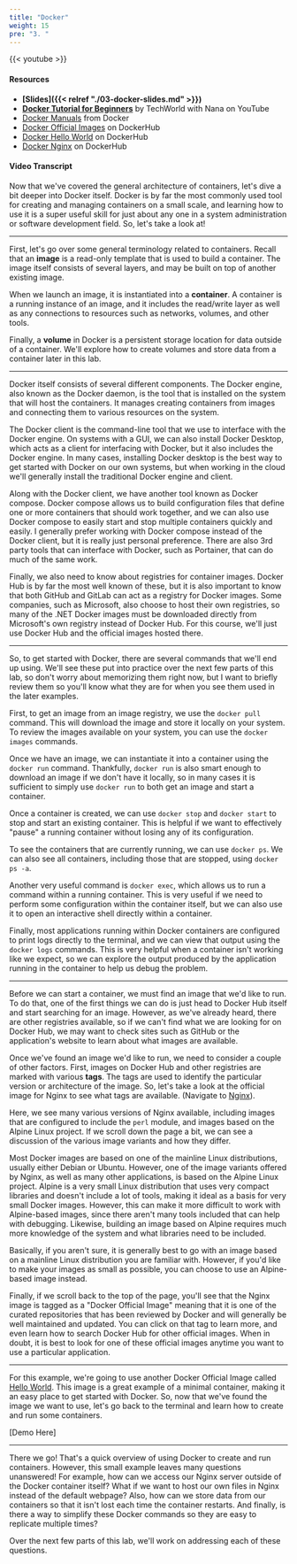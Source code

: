 ```yaml
---
title: "Docker"
weight: 15
pre: "3. "
---
```


{{< youtube >}}

#### Resources

* **[Slides]({{< relref "./03-docker-slides.md" >}})**
* **[Docker Tutorial for Beginners](https://www.youtube.com/watch?v=3c-iBn73dDE)** by TechWorld with Nana on YouTube
* [Docker Manuals](https://docs.docker.com/desktop/) from Docker
* [Docker Official Images](https://hub.docker.com/search?q=&type=image&image_filter=official) on DockerHub
* [Docker Hello World](https://hub.docker.com/_/hello-world) on DockerHub
* [Docker Nginx](https://hub.docker.com/_/nginx) on DockerHub

#### Video Transcript

Now that we've covered the general architecture of containers, let's dive a bit deeper into Docker itself. Docker is by far the most commonly used tool for creating and managing containers on a small scale, and learning how to use it is a super useful skill for just about any one in a system administration or software development field. So, let's take a look at!

---

First, let's go over some general terminology related to containers. Recall that an **image** is a read-only template that is used to build a container. The image itself consists of several layers, and may be built on top of another existing image. 

When we launch an image, it is instantiated into a **container**. A container is a running instance of an image, and it includes the read/write layer as well as any connections to resources such as networks, volumes, and other tools.

Finally, a **volume** in Docker is a persistent storage location for data outside of a container. We'll explore how to create volumes and store data from a container later in this lab. 

---

Docker itself consists of several different components. The Docker engine, also known as the Docker daemon, is the tool that is installed on the system that will host the containers. It manages creating containers from images and connecting them to various resources on the system. 

The Docker client is the command-line tool that we use to interface with the Docker engine. On systems with a GUI, we can also install Docker Desktop, which acts as a client for interfacing with Docker, but it also includes the Docker engine. In many cases, installing Docker desktop is the best way to get started with Docker on our own systems, but when working in the cloud we'll generally install the traditional Docker engine and client.

Along with the Docker client, we have another tool known as Docker compose. Docker compose allows us to build configuration files that define one or more containers that should work together, and we can also use Docker compose to easily start and stop multiple containers quickly and easily. I generally prefer working with Docker compose instead of the Docker client, but it is really just personal preference. There are also 3rd party tools that can interface with Docker, such as Portainer, that can do much of the same work.

Finally, we also need to know about registries for container images. Docker Hub is by far the most well known of these, but it is also important to know that both GitHub and GitLab can act as a registry for Docker images. Some companies, such as Microsoft, also choose to host their own registries, so many of the .NET Docker images must be downloaded directly from Microsoft's own registry instead of Docker Hub. For this course, we'll just use Docker Hub and the official images hosted there.

---

So, to get started with Docker, there are several commands that we'll end up using. We'll see these put into practice over the next few parts of this lab, so don't worry about memorizing them right now, but I want to briefly review them so you'll know what they are for when you see them used in the later examples.

First, to get an image from an image registry, we use the `docker pull` command. This will download the image and store it locally on your system. To review the images available on your system, you can use the `docker images` commands.

Once we have an image, we can instantiate it into a container using the `docker run` command. Thankfully, `docker run` is also smart enough to download an image if we don't have it locally, so in many cases it is sufficient to simply use `docker run` to both get an image and start a container. 

Once a container is created, we can use `docker stop` and `docker start` to stop and start an existing container. This is helpful if we want to effectively "pause" a running container without losing any of its configuration. 

To see the containers that are currently running, we can use `docker ps`. We can also see all containers, including those that are stopped, using `docker ps -a`.

Another very useful command is `docker exec`, which allows us to run a command within a running container. This is very useful if we need to perform some configuration within the container itself, but we can also use it to open an interactive shell directly within a container. 

Finally, most applications running within Docker containers are configured to print logs directly to the terminal, and we can view that output using the `docker logs` commands. This is very helpful when a container isn't working like we expect, so we can explore the output produced by the application running in the container to help us debug the problem. 

---

Before we can start a container, we must find an image that we'd like to run. To do that, one of the first things we can do is just head to Docker Hub itself and start searching for an image. However, as we've already heard, there are other registries available, so if we can't find what we are looking for on Docker Hub, we may want to check sites such as GitHub or the application's website to learn about what images are available.

Once we've found an image we'd like to run, we need to consider a couple of other factors. First, images on Docker Hub and other registries are marked with various **tags**. The tags are used to identify the particular version or architecture of the image. So, let's take a look at the official image for Nginx to see what tags are available. (Navigate to [Nginx](https://hub.docker.com/_/nginx)). 

Here, we see many various versions of Nginx available, including images that are configured to include the `perl` module, and images based on the Alpine Linux project. If we scroll down the page a bit, we can see a discussion of the various image variants and how they differ. 

Most Docker images are based on one of the mainline Linux distributions, usually either Debian or Ubuntu. However, one of the image variants offered by Nginx, as well as many other applications, is based on the Alpine Linux project. Alpine is a very small Linux distribution that uses very compact libraries and doesn't include a lot of tools, making it ideal as a basis for very small Docker images. However, this can make it more difficult to work with Alpine-based images, since there aren't many tools included that can help with debugging. Likewise, building an image based on Alpine requires much more knowledge of the system and what libraries need to be included. 

Basically, if you aren't sure, it is generally best to go with an image based on a mainline Linux distribution you are familiar with. However, if you'd like to make your images as small as possible, you can choose to use an Alpine-based image instead.

Finally, if we scroll back to the top of the page, you'll see that the Nginx image is tagged as a "Docker Official Image" meaning that it is one of the curated repositories that has been reviewed by Docker and will generally be well maintained and updated. You can click on that tag to learn more, and even learn how to search Docker Hub for other official images. When in doubt, it is best to look for one of these official images anytime you want to use a particular application.

---

For this example, we're going to use another Docker Official Image called [Hello World](https://hub.docker.com/_/hello-world). This image is a great example of a minimal container, making it an easy place to get started with Docker. So, now that we've found the image we want to use, let's go back to the terminal and learn how to create and run some containers. 

[Demo Here]

---

There we go! That's a quick overview of using Docker to create and run containers. However, this small example leaves many questions unanswered! For example, how can we access our Nginx server outside of the Docker container itself? What if we want to host our own files in Nginx instead of the default webpage? Also, how can we store data from our containers so that it isn't lost each time the container restarts. And finally, is there a way to simplify these Docker commands so they are easy to replicate multiple times? 

Over the next few parts of this lab, we'll work on addressing each of these questions. 